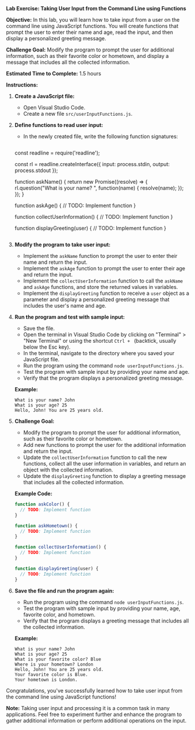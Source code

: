 **Lab Exercise: Taking User Input from the Command Line using Functions**

**Objective:** In this lab, you will learn how to take input from a user on the command line using JavaScript functions. You will create functions that prompt the user to enter their name and age, read the input, and then display a personalized greeting message.

**Challenge Goal:** Modify the program to prompt the user for additional information, such as their favorite color or hometown, and display a message that includes all the collected information.

**Estimated Time to Complete:** 1.5 hours

**Instructions:**

1. **Create a JavaScript file:**

   - Open Visual Studio Code.
   - Create a new file `src/userInputFunctions.js`.

2. **Define functions to read user input:**

   - In the newly created file, write the following function signatures:

     ```javascript
    const readline = require('readline');

    const rl = readline.createInterface({
      input: process.stdin,
      output: process.stdout
    });

    function askName() {
      return new Promise((resolve) => {
        rl.question("What is your name? ", function(name) {
          resolve(name);
        });
      });
    }
    
     function askAge() {
       // TODO: Implement function
     }

     function collectUserInformation() {
       // TODO: Implement function
     }

     function displayGreeting(user) {
       // TODO: Implement function
     }
     ```

3. **Modify the program to take user input:**

   - Implement the `askName` function to prompt the user to enter their name and return the input.
   - Implement the `askAge` function to prompt the user to enter their age and return the input.
   - Implement the `collectUserInformation` function to call the `askName` and `askAge` functions, and store the returned values in variables.
   - Implement the `displayGreeting` function to receive a `user` object as a parameter and display a personalized greeting message that includes the user's name and age.

4. **Run the program and test with sample input:**

   - Save the file.
   - Open the terminal in Visual Studio Code by clicking on "Terminal" > "New Terminal" or using the shortcut `Ctrl + ` (backtick, usually below the Esc key).
   - In the terminal, navigate to the directory where you saved your JavaScript file.
   - Run the program using the command `node userInputFunctions.js`.
   - Test the program with sample input by providing your name and age.
   - Verify that the program displays a personalized greeting message.

   **Example:**

   ```
   What is your name? John
   What is your age? 25
   Hello, John! You are 25 years old.
   ```

5. **Challenge Goal:**

   - Modify the program to prompt the user for additional information, such as their favorite color or hometown.
   - Add new functions to prompt the user for the additional information and return the input.
   - Update the `collectUserInformation` function to call the new functions, collect all the user information in variables, and return an object with the collected information.
   - Update the `displayGreeting` function to display a greeting message that includes all the collected information.

   **Example Code:**

   ```javascript
   function askColor() {
     // TODO: Implement function
   }

   function askHometown() {
     // TODO: Implement function
   }

   function collectUserInformation() {
     // TODO: Implement function
   }

   function displayGreeting(user) {
     // TODO: Implement function
   }
   ```

6. **Save the file and run the program again:**

   - Run the program using the command `node userInputFunctions.js`.
   - Test the program with sample input by providing your name, age, favorite color, and hometown.
   - Verify that the program displays a greeting message that includes all the collected information.

   **Example:**

   ```
   What is your name? John
   What is your age? 25
   What is your favorite color? Blue
   Where is your hometown? London
   Hello, John! You are 25 years old.
   Your favorite color is Blue.
   Your hometown is London.
   ```

Congratulations, you've successfully learned how to take user input from the command line using JavaScript functions!

**Note:** Taking user input and processing it is a common task in many applications. Feel free to experiment further and enhance the program to gather additional information or perform additional operations on the input.